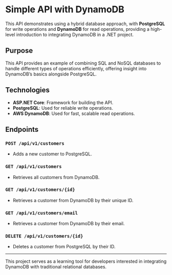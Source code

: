 # Simple API with DynamoDB

This API demonstrates using a hybrid database approach, with **PostgreSQL** for write operations and **DynamoDB** for read operations, providing a high-level introduction to integrating DynamoDB in a .NET project.

## Purpose

This API provides an example of combining SQL and NoSQL databases to handle different types of operations efficiently, offering insight into DynamoDB’s basics alongside PostgreSQL.

## Technologies

- **ASP.NET Core**: Framework for building the API.
- **PostgreSQL**: Used for reliable write operations.
- **AWS DynamoDB**: Used for fast, scalable read operations.

## Endpoints

### `POST /api/v1/customers`
- Adds a new customer to PostgreSQL.

### `GET /api/v1/customers`
- Retrieves all customers from DynamoDB.

### `GET /api/v1/customers/{id}`
- Retrieves a customer from DynamoDB by their unique ID.

### `GET /api/v1/customers/email`
- Retrieves a customer from DynamoDB by their email.

### `DELETE /api/v1/customers/{id}`
- Deletes a customer from PostgreSQL by their ID.

---

This project serves as a learning tool for developers interested in integrating DynamoDB with traditional relational databases.
